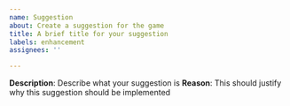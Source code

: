 ```yaml
---
name: Suggestion
about: Create a suggestion for the game
title: A brief title for your suggestion
labels: enhancement
assignees: ''

---
```


**Description**: Describe what your suggestion is
**Reason**: This should justify why this suggestion should be implemented
